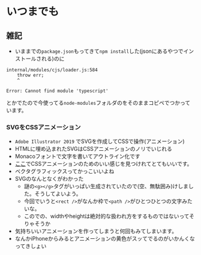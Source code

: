 # いつまでも

## 雑記
- いままでの`package.json`もってきて`npm install`した(jsonにあるやつでインストールされる)のに
```
internal/modules/cjs/loader.js:584
    throw err;
    ^

Error: Cannot find module 'typescript'
```
とかでたので今使ってる`node-modules`フォルダのをそのままコピペでつかっています。
### SVGをCSSアニメーション
- `Adobe Illustrator 2019` でSVGを作成してCSSで操作(アニメーション)
- HTMLに埋め込まれたSVGはCSSアニメーションのノリでいじれる
- Monacoフォントで文字を書いてアウトライン化です
- [ここ](https://matthewlein.com/tools/ceaser)でCSSアニメーションのためのいい感じを見つけれてとてもいいです。
- ベクタグラフィックスってかっこいいよね
- SVGのなんとなくがわかった
    - 謎の`<g></g>`タグがいっぱい生成されていたので(空、無駄囲み)けしました。そうしてよいよう。
    - 今回でいうと`<rect />`がなんか枠で`<path />`がひとつひとつの文字みたいな。
    - このでの、widthやheightは絶対的な扱われ方をするものではないってそりゃそうか
- 気持ちいいアニメーションを作ってしまうと何回もみてしまいます。
- なんかiPhoneからみるとアニメーションの黄色がスッてでるのがいかんくなってきしょい
